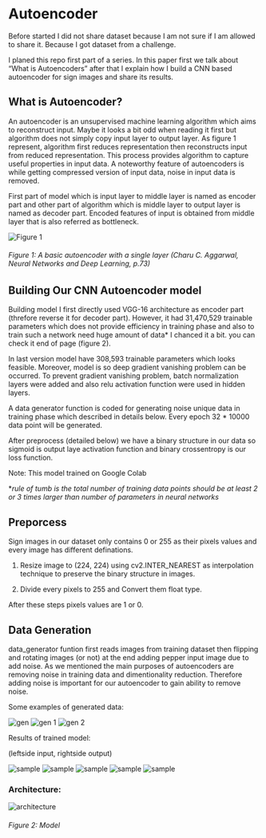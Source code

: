 # Autoencoder
Before started I did not share dataset because I am not sure if I am allowed to share it. Because I got dataset from a challenge. 

I planed this repo first part of a series. In this paper first we talk about “What is Autoencoders” after that I explain how I build a CNN based autoencoder for sign images and share its results.

## What is Autoencoder?

  An autoencoder is an unsupervised machine learning algorithm which aims to reconstruct  input. Maybe it looks a bit odd when reading it first but algorithm does not simply copy input layer to output layer. As figure 1 represent, algorithm first reduces representation then reconstructs input from reduced representation. This process provides algorithm to capture useful properties in input data. A noteworthy feature of autoencoders is while getting compressed version of input data, noise in input data is removed.

  First part of model which is input layer to middle layer is named as encoder part and other part of algorithm which is middle layer to output layer is named  as decoder part. Encoded features of input is obtained from middle layer that is also referred as bottleneck.

![Figure 1](https://github.com/muhammetbozkurt/Autoencoder/blob/master/autoencoder_rep.png)
###### *Figure 1: A basic autoencoder with a single layer (Charu C. Aggarwal, Neural Networks and Deep Learning, p.73)*


## Building Our CNN Autoencoder model

Building model I first directly used VGG-16 architecture as encoder part (threfore reverse it for decoder part). However, it had 31,470,529 trainable parameters which does not provide efficiency in training phase and also to train such a network need huge amount of data* I chanced it a bit. you can check it end of page (figure 2). 

In last version model have 308,593  trainable parameters which looks feasible. Moreover, model is so deep gradient vanishing problem can be occurred. To prevent gradient vanishing problem, batch normalization layers were added and also relu activation function were used in hidden layers. 

A data generator function is coded for generating noise unique data in training phase which described in details below. Every epoch 32 * 10000 data point will be generated.

After preprocess (detailed below) we have a binary structure in our data so sigmoid is output  laye activation function and binary crossentropy is our loss function.

Note: This model trained on Google Colab

**rule of tumb is the total number of training data points should be at least 2 or 3 times larger than number of parameters in neural networks*

## Preporcess

Sign images in our dataset only contains 0 or 255 as their pixels  values and every image has  different definations.

1. Resize image to (224, 224) using cv2.INTER_NEAREST as interpolation technique to preserve the binary structure in images.

2. Divide every pixels to 255 and Convert them float type.

After these steps pixels values are 1 or 0.

## Data Generation

data_generator funtion first reads images from training dataset then flipping and rotating images (or not) at the end adding pepper input image due to add noise. As we mentioned the main purposes of autoencoders are removing noise in training data and dimentionality reduction. Therefore adding noise is important for our autoencoder to gain ability to remove noise. 

Some examples of generated data:

![gen](https://github.com/muhammetbozkurt/Autoencoder/blob/master/gen1.png)
![gen 1](https://github.com/muhammetbozkurt/Autoencoder/blob/master/gen2.png)
![gen 2](https://github.com/muhammetbozkurt/Autoencoder/blob/master/gen3.png)

Results of trained model:

(leftside input, rightside output)


![sample](https://github.com/muhammetbozkurt/Autoencoder/blob/master/sample1.png)
![sample](https://github.com/muhammetbozkurt/Autoencoder/blob/master/sample2.png)
![sample](https://github.com/muhammetbozkurt/Autoencoder/blob/master/sample3.png)
![sample](https://github.com/muhammetbozkurt/Autoencoder/blob/master/sample4.png)
![sample](https://github.com/muhammetbozkurt/Autoencoder/blob/master/sample.png)
 
 
 
 ### Architecture:
 
 ![architecture](https://github.com/muhammetbozkurt/Autoencoder/blob/master/model_plot.png)
 ###### *Figure 2:  Model*
